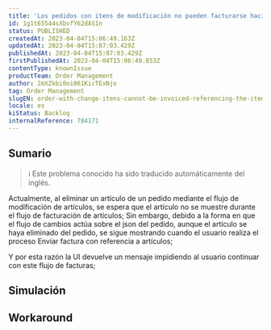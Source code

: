 ```yaml
---
title: 'Los pedidos con itens de modificación no pueden facturarse haciendo referencia a los artículos'
id: 1g1t65544sXbvfY62dAS1n
status: PUBLISHED
createdAt: 2023-04-04T15:06:49.163Z
updatedAt: 2023-04-04T15:07:03.429Z
publishedAt: 2023-04-04T15:07:03.429Z
firstPublishedAt: 2023-04-04T15:06:49.853Z
contentType: knownIssue
productTeam: Order Management
author: 2mXZkbi0oi061KicTExNjo
tag: Order Management
slugEN: order-with-change-itens-cannot-be-invoiced-referencing-the-items
locale: es
kiStatus: Backlog
internalReference: 784171
---
```


## Sumario

>ℹ️ Este problema conocido ha sido traducido automáticamente del inglés.



Actualmente, al eliminar un artículo de un pedido mediante el flujo de modificación de artículos, se espera que el artículo no se muestre durante el flujo de facturación de artículos;
Sin embargo, debido a la forma en que el flujo de cambios actúa sobre el json del pedido, aunque el artículo se haya eliminado del pedido, se sigue mostrando cuando el usuario realiza el proceso Enviar factura con referencia a artículos;

Y por esta razón la UI devuelve un mensaje impidiendo al usuario continuar con este flujo de facturas;


##

## Simulación



## Workaround



